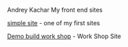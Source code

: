 
Andrey Kachar
My front end sites


[simple site](https://gamilgton.github.io/simpleexamplesite/ "one of my first sites") - one of my first sites

[Demo build work shop](https://gamilgton.github.io/buildWorkShopDemo/ "the simple work shop site") - Work Shop Site
